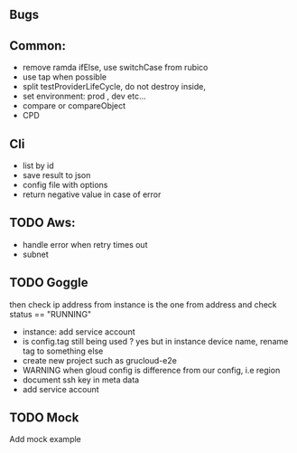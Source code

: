 ## Bugs

## Common:

- remove ramda ifElse, use switchCase from rubico
- use tap when possible
- split testProviderLifeCycle, do not destroy inside,
- set environment: prod , dev etc...
- compare or compareObject
- CPD

## Cli

- list by id
- save result to json
- config file with options
- return negative value in case of error

## TODO Aws:

- handle error when retry times out
- subnet

## TODO Goggle

then check ip address from instance is the one from address and check status == "RUNNING"

- instance: add service account
- is config.tag still being used ? yes but in instance device name, rename tag to something else
- create new project such as grucloud-e2e
- WARNING when gloud config is difference from our config, i.e region
- document ssh key in meta data
- add service account

## TODO Mock

Add mock example
